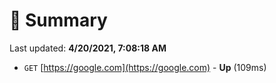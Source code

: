 # 📖 Summary
Last updated: **4/20/2021, 7:08:18 AM**

- `GET` [https://google.com](https://google.com) - **Up** (109ms)
